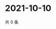 # 2021-10-10

共 0 条

<!-- BEGIN WEIBO -->
<!-- 最后更新时间 Sun Oct 10 2021 05:11:15 GMT+0800 (China Standard Time) -->

<!-- END WEIBO -->
